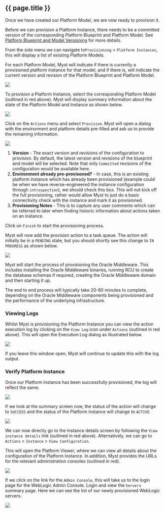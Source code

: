## {{ page.title }}

Once we have created our Platform Model, we are now ready to provision it. 

Before we can provision a Platform Instance, there needs to be a committed version of the corresponding Platform Blueprint and Platform Model. See [Platform Blueprint and Model Versioning](/platform/definitions/version-control/README.md) for more details.

From the side menu we can navigate to`Provisioning` > `Platform Instances`, this will display a list of existing Platform Models. 

For each Platform Model, Myst will indicate if there is currently a provisioned platform instance for that model, and if there is, will indicate the current version and revision of the Platform Blueprint and Platform Model.

![](img/platformInstanceList.png)

To provision a Platform Instance, select the corresponding Platform Model (outlined in red above). Myst will display summary information about the state of the Platform Model and Instance as shown below.

![](img/provisionPlatformInstance.png)

Click on the `Actions` menu and select `Provision`. Myst will open a dialog with the environment and platform details pre-filled and ask us to provide the remaining information.

![](img/newPlatformInstance.png)

1. **Version** - The exact version and revisions of the configuration to provision. By default, the latest version and revisions of the blueprint and model will be selected. Note that only `Committed` revisions of the configuration would be available here.
2. **Environment already pre-provisoned?** - In case, this is an existing platform instance which has already been provisioned (example could be when we have reverse-engineered the instance configuration through `introspection`), we should check this box. This will not kick off the full provisioning, rather would allow Myst to just do a basic connectivity check with the instance and mark it as provisioned.
3. **Provisioning Notes** - This is to capture any user comments which can be referred to later when finding historic information about actions taken on an instance.

Click on `Finish` to start the provisioning process.

Myst will now add the provision action to a task queue. The action will initially be in a `PENDING` state, but you should shortly see this change to `IN PROGRESS` as shown below.

![](img/provisionInProgress.png)

Myst will start the process of provisioning the Oracle Middleware. This includes installing the Oracle Middleware binaries, running RCU to create the database schemas if required, creating the Oracle Middleware domain and then starting it up.

The end to end process will typically take 20-60 minutes to complete, depending on the Oracle Middleware components being provisioned and the performance of the underlying infrastructure.

### Viewing Logs
Whilst Myst is provisioning the Platform Instance you can view the action execution log by clicking on the `View Log` icon under `Actions` (outlined in red above). This will open the Execution Log dialog as illustrated below.

![](img/executionLog.png)

If you leave this window open, Myst will continue to update this with the log output.

### Verify Platform Instance
Once our Platform Instance has been successfully provisioned, the log will reflect the same.

![](img/executionLogSuccess.png)

 If we look at the summary screen now, the status of the action will change to `SUCCESS` and the status of the Platform instance will change to `ACTIVE`.

![](img/provisionComplete.png)

We can now directly go to the instance details screen by following the `View instance details` link (outlined in red above). Alternatively, we can go to `Actions` > `Instance` > `View Configuration`.

This will open the Platform Viewer, where we can view all details about the configuration of the Platform Instance. In addition, Myst provides the URLs for the relevant administration consoles (outlined in red).

![](img/platformInstance.png)

If we click on the link for the `Admin Console`, this will take us to the login page for the WebLogic Admin Console. Login and view the `Servers` summary page. Here we can see the list of our newly provisioned WebLogic servers.

![](img/WebLogicAdminConsole.png)